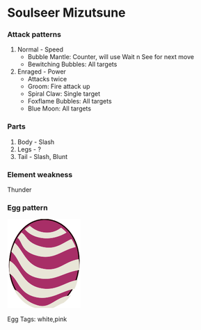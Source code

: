 # Soulseer Mizutsune

### Attack patterns
1. Normal - Speed
   - Bubble Mantle: Counter, will use Wait n See for next move
   - Bewitching Bubbles: All targets
2. Enraged - Power
   - Attacks twice
   - Groom: Fire attack up
   - Spiral Claw: Single target
   - Foxflame Bubbles: All targets
   - Blue Moon: All targets

### Parts
1. Body - Slash
2. Legs - ?
3. Tail - Slash, Blunt

### Element weakness
Thunder 

### Egg pattern
![image info](../assets/soulseer_mizutsune.png)

Egg Tags: white,pink